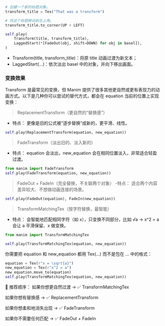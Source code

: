 

```py
# 创建一个新的标题对象。
transform_title = Tex("That was a transform")

# 将这个标题移动到左上角。
transform_title.to_corner(UP + LEFT)

self.play(
    Transform(title, transform_title),
    LaggedStart(*[FadeOut(obj, shift=DOWN) for obj in basel]),
)
```
- Transform(title, transform_title)：将原 title 动画过渡为新文本；
- LaggedStart(...)：依次淡出 basel 中的对象，并向下移出画面。


### 变换效果

Transform 是最常见的变换，但 Manim 提供了很多其他更自然或更有表现力的动画方式。以下是几种你可以尝试的替代方式，都会在 equation 当前的位置上实现变换：

>ReplacementTransform（更自然的“替换感”）
- 特点： 更像是旧的公式被“逐步替换”成新的，更平滑、线性。
```py
self.play(ReplacementTransform(equation, new_equation))
```


>FadeTransform（淡出旧的、淡入新的）
- 特点： equation 会淡出，new_equation 会在相同位置淡入，非常适合轻盈过渡。
```py
from manim import FadeTransform
self.play(FadeTransform(equation, new_equation))
```

>FadeOut + FadeIn（完全替换，不关联两个对象）
-特点： 适合两个内容差异较大、不想做动画连接的场景。
```py
self.play(FadeOut(equation), FadeIn(new_equation))
```


>TransformMatchingTex（按字符替换，最智能）
- 特点： 会智能地匹配相同字符（如 x），只变换不同部分，比如 √a → x^2 = a 会让 a 平滑保留、x 做变换。
```py
from manim import TransformMatchingTex

self.play(TransformMatchingTex(equation, new_equation))
```


你需要把 equation 和 new_equation 都用 Tex(...) 而不是包在 $...$ 中的格式：

```py
equation = Tex(r"x = \sqrt{a}")
new_equation = Tex(r"x^2 = a")
new_equation.move_to(equation)
self.play(TransformMatchingTex(equation, new_equation))
```

🏁 推荐顺序：
如果你想更自然过渡 → ✅ TransformMatchingTex

如果你想有替换感 → ✅ ReplacementTransform

如果你想柔和地消失出现 → ✅ FadeTransform

如果你不需要任何匹配 → ✅ FadeOut + FadeIn

